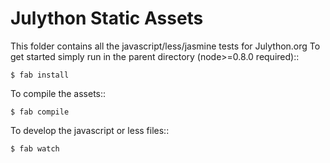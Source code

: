 # Julython Static Assets

This folder contains all the javascript/less/jasmine tests for Julython.org
To get started simply run in the parent directory (node>=0.8.0 required)::

    $ fab install
    
To compile the assets::

    $ fab compile

To develop the javascript or less files::

    $ fab watch
    